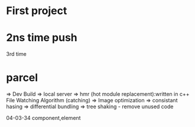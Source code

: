 # First project 
# 2ns time push

3rd time

# parcel
=> Dev Build
=> local server
=> hmr (hot module replacement):written in c++
   File Watching Algorithm  (catching)
=> Image optimization
=> consistant  hasing
=> differential bundling
=> tree shaking - remove unused code

04-03-34
component,element